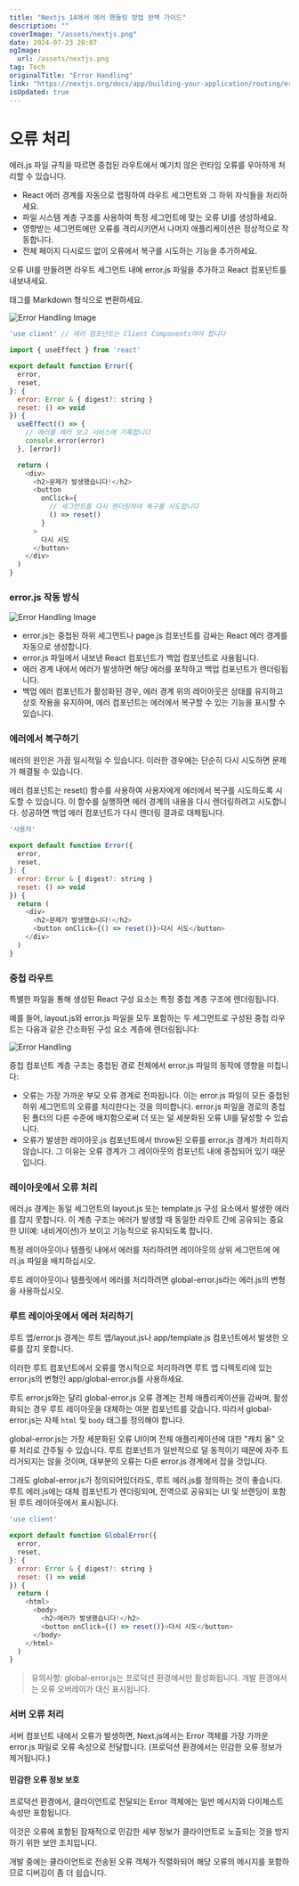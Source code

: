 ```yaml
---
title: "Nextjs 14에서 에러 핸들링 방법 완벽 가이드"
description: ""
coverImage: "/assets/nextjs.png"
date: 2024-07-23 20:07
ogImage: 
  url: /assets/nextjs.png
tag: Tech
originalTitle: "Error Handling"
link: "https://nextjs.org/docs/app/building-your-application/routing/error-handling"
isUpdated: true
---
```





# 오류 처리

에러.js 파일 규칙을 따르면 중첩된 라우트에서 예기치 않은 런타임 오류를 우아하게 처리할 수 있습니다.

- React 에러 경계를 자동으로 랩핑하여 라우트 세그먼트와 그 하위 자식들을 처리하세요.
- 파일 시스템 계층 구조를 사용하여 특정 세그먼트에 맞는 오류 UI를 생성하세요.
- 영향받는 세그먼트에만 오류를 격리시키면서 나머지 애플리케이션은 정상적으로 작동합니다.
- 전체 페이지 다시로드 없이 오류에서 복구를 시도하는 기능을 추가하세요.

오류 UI를 만들려면 라우트 세그먼트 내에 error.js 파일을 추가하고 React 컴포넌트를 내보내세요.

<div class="content-ad"></div>

<table> 태그를 Markdown 형식으로 변환하세요.

![Error Handling Image](/assets/img/2024-07-23-ErrorHandling_0.png)

```js
'use client' // 에러 컴포넌트는 Client Components여야 합니다

import { useEffect } from 'react'

export default function Error({
  error,
  reset,
}: {
  error: Error & { digest?: string }
  reset: () => void
}) {
  useEffect(() => {
    // 에러를 에러 보고 서비스에 기록합니다
    console.error(error)
  }, [error])

  return (
    <div>
      <h2>문제가 발생했습니다!</h2>
      <button
        onClick={
          // 세그먼트를 다시 렌더링하여 복구를 시도합니다
          () => reset()
        }
      >
        다시 시도
      </button>
    </div>
  )
}
```

### error.js 작동 방식

![Error Handling Image](/assets/img/2024-07-23-ErrorHandling_1.png)

<div class="content-ad"></div>

- error.js는 중첩된 하위 세그먼트나 page.js 컴포넌트를 감싸는 React 에러 경계를 자동으로 생성합니다.
- error.js 파일에서 내보낸 React 컴포넌트가 백업 컴포넌트로 사용됩니다.
- 에러 경계 내에서 에러가 발생하면 해당 에러를 포착하고 백업 컴포넌트가 렌더링됩니다.
- 백업 에러 컴포넌트가 활성화된 경우, 에러 경계 위의 레이아웃은 상태를 유지하고 상호 작용을 유지하며, 에러 컴포넌트는 에러에서 복구할 수 있는 기능을 표시할 수 있습니다.

### 에러에서 복구하기

에러의 원인은 가끔 일시적일 수 있습니다. 이러한 경우에는 단순히 다시 시도하면 문제가 해결될 수 있습니다.

에러 컴포넌트는 reset() 함수를 사용하여 사용자에게 에러에서 복구를 시도하도록 시도할 수 있습니다. 이 함수를 실행하면 에러 경계의 내용을 다시 렌더링하려고 시도합니다. 성공하면 백업 에러 컴포넌트가 다시 렌더링 결과로 대체됩니다.

<div class="content-ad"></div>

```js
'사용자'
 
export default function Error({
  error,
  reset,
}: {
  error: Error & { digest?: string }
  reset: () => void
}) {
  return (
    <div>
      <h2>문제가 발생했습니다!</h2>
      <button onClick={() => reset()}>다시 시도</button>
    </div>
  )
}
```

### 중첩 라우트

특별한 파일을 통해 생성된 React 구성 요소는 특정 중첩 계층 구조에 렌더링됩니다.

예를 들어, layout.js와 error.js 파일을 모두 포함하는 두 세그먼트로 구성된 중첩 라우트는 다음과 같은 간소화된 구성 요소 계층에 렌더링됩니다:

<div class="content-ad"></div>


![Error Handling](/assets/img/2024-07-23-ErrorHandling_2.png)

중첩 컴포넌트 계층 구조는 중첩된 경로 전체에서 error.js 파일의 동작에 영향을 미칩니다:

- 오류는 가장 가까운 부모 오류 경계로 전파됩니다. 이는 error.js 파일이 모든 중첩된 하위 세그먼트의 오류를 처리한다는 것을 의미합니다. error.js 파일을 경로의 중첩된 폴더의 다른 수준에 배치함으로써 더 또는 덜 세분화된 오류 UI를 달성할 수 있습니다.
- 오류가 발생한 레이아웃.js 컴포넌트에서 throw된 오류를 error.js 경계가 처리하지 않습니다. 그 이유는 오류 경계가 그 레이아웃의 컴포넌트 내에 중첩되어 있기 때문입니다.

### 레이아웃에서 오류 처리


<div class="content-ad"></div>

에러.js 경계는 동일 세그먼트의 layout.js 또는 template.js 구성 요소에서 발생한 에러를 잡지 못합니다. 이 계층 구조는 에러가 발생할 때 동일한 라우트 간에 공유되는 중요한 UI(예: 내비게이션)가 보이고 기능적으로 유지되도록 합니다.

특정 레이아웃이나 템플릿 내에서 에러를 처리하려면 레이아웃의 상위 세그먼트에 에러.js 파일을 배치하십시오.

루트 레이아웃이나 템플릿에서 에러를 처리하려면 global-error.js라는 에러.js의 변형을 사용하십시오.

### 루트 레이아웃에서 에러 처리하기

<div class="content-ad"></div>

루트 앱/error.js 경계는 루트 앱/layout.js나 app/template.js 컴포넌트에서 발생한 오류를 잡지 못합니다.

이러한 루트 컴포넌트에서 오류를 명시적으로 처리하려면 루트 앱 디렉토리에 있는 error.js의 변형인 app/global-error.js를 사용하세요.

루트 error.js와는 달리 global-error.js 오류 경계는 전체 애플리케이션을 감싸며, 활성화되는 경우 루트 레이아웃을 대체하는 여분 컴포넌트를 갖습니다. 따라서 global-error.js는 자체 `html` 및 `body` 태그를 정의해야 합니다.

global-error.js는 가장 세분화된 오류 UI이며 전체 애플리케이션에 대한 "캐치 올" 오류 처리로 간주될 수 있습니다. 루트 컴포넌트가 일반적으로 덜 동적이기 때문에 자주 트리거되지는 않을 것이며, 대부분의 오류는 다른 error.js 경계에서 잡을 것입니다.

<div class="content-ad"></div>

그래도 global-error.js가 정의되어있더라도, 루트 에러.js를 정의하는 것이 좋습니다. 루트 에러.js에는 대체 컴포넌트가 렌더링되며, 전역으로 공유되는 UI 및 브랜딩이 포함된 루트 레이아웃에서 표시됩니다.

```js
'use client'
 
export default function GlobalError({
  error,
  reset,
}: {
  error: Error & { digest?: string }
  reset: () => void
}) {
  return (
    <html>
      <body>
        <h2>에러가 발생했습니다!</h2>
        <button onClick={() => reset()}>다시 시도</button>
      </body>
    </html>
  )
}
```

> 유의사항:
global-error.js는 프로덕션 환경에서만 활성화됩니다. 개발 환경에서는 오류 오버레이가 대신 표시됩니다.

### 서버 오류 처리

<div class="content-ad"></div>

서버 컴포넌트 내에서 오류가 발생하면, Next.js에서는 Error 객체를 가장 가까운 error.js 파일로 오류 속성으로 전달합니다. (프로덕션 환경에서는 민감한 오류 정보가 제거됩니다.)

#### 민감한 오류 정보 보호

프로덕션 환경에서, 클라이언트로 전달되는 Error 객체에는 일반 메시지와 다이제스트 속성만 포함됩니다.

이것은 오류에 포함된 잠재적으로 민감한 세부 정보가 클라이언트로 노출되는 것을 방지하기 위한 보안 조치입니다.

<div class="content-ad"></div>

개발 중에는 클라이언트로 전송된 오류 객체가 직렬화되어 해당 오류의 메시지를 포함하므로 디버깅이 좀 더 쉽습니다.